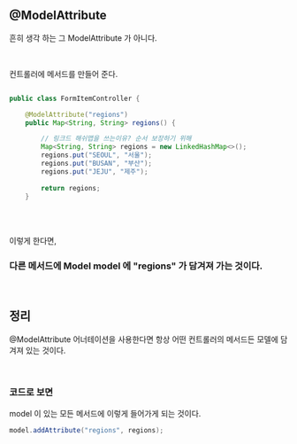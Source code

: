 ## @ModelAttribute

흔히 생각 하는 그 ModelAttribute 가 아니다.

<br/>

컨트롤러에 메서드를 만들어 준다.

```java

public class FormItemController {

    @ModelAttribute("regions")
    public Map<String, String> regions() {

        // 링크드 해쉬맵을 쓰는이유? 순서 보장하기 위해
        Map<String, String> regions = new LinkedHashMap<>();
        regions.put("SEOUL", "서울");
        regions.put("BUSAN", "부산");
        regions.put("JEJU", "제주");
        
        return regions;
    }

```

<br/><br/>

이렇게 한다면,

### 다른 메서드에 Model model 에 "regions" 가 담겨져 가는 것이다. 

<br/>

## 정리

@ModelAttribute 어너테이션을 사용한다면 항상 어떤 컨트롤러의 메서드든 모델에 담겨져 있는 것이다.

<br/>

### 코드로 보면 

model 이 있는 모든 메서드에 이렇게 들어가게 되는 것이다.

```java
model.addAttribute("regions", regions);
```
